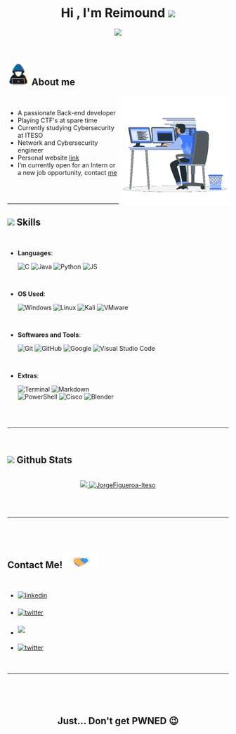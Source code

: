 
<h1 align="center"><b>Hi , I'm Reimound </b><img src="https://media.giphy.com/media/hvRJCLFzcasrR4ia7z/giphy.gif" width="35"></h1>

<p align="center">
  <a href="https://github.com/DenverCoder1/readme-typing-svg"><img src="https://readme-typing-svg.herokuapp.com?font=Time+New+Roman&color=cyan&size=25&center=true&vCenter=true&width=600&height=100&lines=Cyber+Security+Student..&hearts;++;HTB+Active+Member;CTF+Participant;Active+Learner/Researcher;Love+to+learn+new+stuffs..<3"></a>
</p>


<br>



	
## <picture><img src = "https://github.com/0xAbdulKhalid/0xAbdulKhalid/raw/main/assets/mdImages/about_me.gif" width = 50px></picture> **About me**

<picture> <img align="right" src="https://github.com/0xAbdulKhalid/0xAbdulKhalid/raw/main/assets/mdImages/Right_Side.gif" width = 250px></picture>

<br>

- A passionate Back-end developer
- Playing CTF's at spare time
- Currently studying Cybersecurity at ITESO
- Network and Cybersecurity engineer
- Personal website [link](https://memberpress.com/wp-content/uploads/2020/12/coming-soon-page.jpg)
- I’m currently open for an Intern or a new job opportunity, contact [me](https://memberpress.com/wp-content/uploads/2020/12/coming-soon-page.jpg)

<br><br>

-----

## <img src="https://media2.giphy.com/media/QssGEmpkyEOhBCb7e1/giphy.gif?cid=ecf05e47a0n3gi1bfqntqmob8g9aid1oyj2wr3ds3mg700bl&rid=giphy.gif" width ="25"><b> Skills</b>
<br>

<p align="center">

- **Languages**:
    
    ![C](https://img.shields.io/badge/C%20-%232370ED.svg?style=for-the-badge&logo=c&logoColor=white)
    ![Java](https://img.shields.io/badge/Java%20-%23FD3A5C.svg?style=for-the-badge&logo=hotjar&logoColor=white)
    ![Python](https://img.shields.io/badge/Python%20-%2314354C.svg?style=for-the-badge&logo=python&logoColor=white)
    ![JS](https://img.shields.io/badge/JS%20-%23F7DF1E.svg?style=for-the-badge&logo=JavaScript&logoColor=black)

<br>   
    
- **OS Used**:

   ![Windows](https://img.shields.io/badge/Windows%20-%23E34F26.svg?style=for-the-badge&logo=windows&logoColor=white)
   ![Linux](https://img.shields.io/badge/Linux-FCC624?style=for-the-badge&logo=linux&logoColor=black)
   ![Kali](https://img.shields.io/badge/kalilinux%20-%231572B6.svg?style=for-the-badge&logo=kalilinux&logoColor=white)
   ![VMware](https://img.shields.io/badge/VMware%20-%23607078.svg?style=for-the-badge&logo=VMware&logoColor=white)
    
<br>

- **Softwares and Tools**:

    ![Git](https://img.shields.io/badge/git-%23F05033.svg?style=for-the-badge&logo=git&logoColor=white)
    ![GitHub](https://img.shields.io/badge/github-%23121011.svg?style=for-the-badge&logo=github&logoColor=white)
    ![Google](https://img.shields.io/badge/google-%234285F4.svg?style=for-the-badge&logo=google&logoColor=white)
    ![Visual Studio Code](https://img.shields.io/badge/Visual%20Studio%20Code-0078d7.svg?style=for-the-badge&logo=visual-studio-code&logoColor=white)
    

<br>

- **Extras**:

    ![Terminal](https://img.shields.io/badge/Terminal-%23054020?style=for-the-badge&logo=gnu-bash&logoColor=white)
    ![Markdown](https://img.shields.io/badge/markdown-%23000000.svg?style=for-the-badge&logo=markdown&logoColor=white)   
    ![PowerShell](https://img.shields.io/badge/PowerShell-%235174B1?style=for-the-badge&logo=powershell&logoColor=white)
    ![Cisco](https://img.shields.io/badge/Cisco-%231BA0D7?style=for-the-badge&logo=cisco&logoColor=white)
    ![Blender](https://img.shields.io/badge/Blender-%23F5792A?style=for-the-badge&logo=blender&logoColor=white)


</p>

<br>
<br>

-----

<br>


## <img src="https://media.giphy.com/media/iY8CRBdQXODJSCERIr/giphy.gif" width="35"><b> Github Stats </b>
<br>

<div align="center">

<a href="https://github.com/JorgeFigueroa-Iteso/">
  <img src="https://github-readme-stats.vercel.app/api?username=JorgeFigueroa-Iteso&include_all_commits=true&count_private=true&show_icons=true&line_height=20&title_color=7A7ADB&icon_color=2234AE&text_color=D3D3D3&bg_color=0,000000,130F40" width="450"/>
	
  <img src="https://github-readme-stats.vercel.app/api/top-langs?username=JorgeFigueroa-Iteso&show_icons=true&locale=en&layout=compact&line_height=20&title_color=7A7ADB&icon_color=2234AE&text_color=D3D3D3&bg_color=0,000000,130F40" width="375"  alt="JorgeFigueroa-Iteso"/>

</a>
</div>

<br>
<br>
<br>

-----

<br>
<br>

## <b> Contact Me!</b><img src="https://github.com/0xAbdulKhalid/0xAbdulKhalid/raw/main/assets/mdImages/handshake.gif" width ="80">
<br>
<div align='left'>

<ul>

<li>
<a href="https://www.linkedin.com/in/jorge-ramón-figueroa-maya-06bb0a254/" target="_blank">
<img src="https://img.shields.io/badge/linkedin:  Jorge Ramon Figueroa Maya-%2300acee.svg?color=405DE6&style=for-the-badge&logo=linkedin&logoColor=white" alt=linkedin style="margin-bottom: 5px;"/>
</a>
</li>

<br>

<li>
<a href="https://twitter.com/ramonjofit" target="_blank">
<img src="https://img.shields.io/badge/twitter:  ramonjofit-%2300acee.svg?color=1DA1F2&style=for-the-badge&logo=twitter&logoColor=white" alt=twitter style="margin-bottom: 5px;"/>
</a>
</li>

<br>

<li>
<a href="mailto:ramonjofit@gmail.com" target="_blank">
<img src="https://img.shields.io/badge/gmail:  ramonjofi-%23EA4335.svg?style=for-the-badge&logo=gmail&logoColor=white" t=mail style="margin-bottom: 5px;" />
</a>
</li>

<br>

<li>
<a href="https://discordapp.com/users/778382750502748160" target="_blank">
<img src="https://img.shields.io/badge/discord:  Reimound-%233D46A9.svg?color=3D46A9&style=for-the-badge&logo=discord&logoColor=white" alt=twitter style="margin-bottom: 5px;"/>
</a>
</li>
	
</ul>
</div>

<br>

-----

<br>
<br>
<br>

<div align='center'>

## <b>Just... Don't get PWNED 😉</b>

</div>
